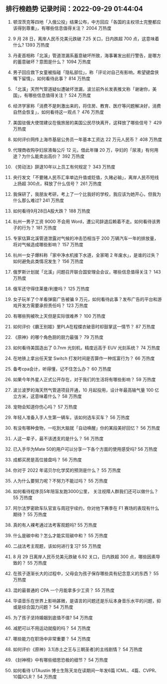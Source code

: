 
## 排行榜趋势 记录时间：2022-09-29 01:44:04
  
  1. 顿涅茨克等四地「入俄公投」结果公布，中方回应「各国的主权领土完整都应该得到尊重」，有哪些信息值得关注？ 2004 万热度
    
  2. 9 月 28 日，离岸人民币兑美元跌破 7.25 关口，日内跌超 700 点，这意味着什么? 1393 万热度
    
  3. 丹麦首相称「北溪」管道泄漏系蓄意破坏所致，海事署发出航行警告，是哪方的蓄意破坏？意图是什么？ 1094 万热度
    
  4. 男子回应救下女童被指碰「隐私部位」，称「评论对自己有影响，希望键盘侠嘴下留情」，如何看待此事？ 814 万热度
    
  5. 「北溪」天然气管道疑似遭破坏泄漏，波兰前外长发表推文称「谢谢你，美国」，有哪些信息值得关注？ 524 万热度
    
  6. 经济学家称「消费不是刺激出来的，将住房、教育、医疗等问题解决好，消费自然会恢复」，如何看待这一观点？ 476 万热度
    
  7. 美国驻俄大使馆建议在俄旅居的美国公民尽快离开，这释放了哪些信号？ 429 万热度
    
  8. 如何评价网传上海市基层公务员一年基本工资达 22 万元人民币？ 408 万热度
    
  9. 代理商收购孕妇尿液每公斤 12 元，借此年赚 20 万，孕妇的「尿液」有何用途？为什么能卖出高价？ 392 万热度
    
  10. 《劳动法》辞退10年以上员工有何规定？ 343 万热度
    
  11. 央行发文「不要赌人民币汇率单边升值或贬值，久赌必输」，离岸人民币短线上扬超 300点，释放了什么信号？ 261 万热度
    
  12. 我保研了，我朋友考研，考上了一个比我好的学校，我应该为她开心，但我为什么那么难过? 241 万热度
    
  13. 如何看待9月28日A股大跌？ 188 万热度
    
  14. 杭州一男子工资 9000 不会用 Word，遭公司辞退后赖着不走。如何看待该男子的行为？ 181 万热度
    
  15. 专家估算北溪管道泄露对气候的冲击恐相当于 200 万辆汽车一年的排放量，将对气候造成哪些影响？ 157 万热度
    
  16. 杭州一女子爆料称「家中净水机接下水道，全家喝 2 年废水」，是谁的过失？如何避免此类情况发生？ 156 万热度
    
  17. 俄罗斯计划就「北溪」问题召开联合国安理会会议，哪些信息值得关注？ 143 万热度
    
  18. 俄军还守得住莱曼/利曼吗？ 125 万热度
    
  19. 女子玩羊了个羊看弹窗广告被骗 9 万元，如何看待此事？发布广告的平台和游戏开发方需要承担责任吗？ 123 万热度
    
  20. 有哪些狗被吹上天但是实际很难养？ 100 万热度
    
  21. 如何评价《霸王别姬》里PLA在程蝶衣破音时却鼓掌这一情节？ 87 万热度
    
  22. 《原神》的哪个角色厨的厨力最强？ 79 万热度
    
  23. 如何看待美国造出了 0.7nm 光刻机，精度远高于 EUV 光刻系统？ 74 万热度
    
  24. 在地铁上拿出任天堂 Switch 打发时间是否算作一种炫富行为？ 66 万热度
    
  25. 备考cpa会计，听得懂，记不住怎么办？ 60 万热度
    
  26. 如果今年外星人正式公开存在，对于我们的生活将有哪些影响？ 59 万热度
    
  27. 波兰波罗的海天然气管道项目开通，10 月起投用，设计年最高输气量 100 亿立方米，这意味着什么？ 58 万热度
    
  28. 宠物会知道你伤心吗？ 57 万热度
    
  29. 年轻人准备入手人生第一辆车，该如何选车买车？ 56 万热度
    
  30. 有没有哪种食物，一吃到大脑就「自动唤醒」你的某段美好回忆？ 56 万热度
    
  31. 人这一辈子，最不该透支的是什么？ 56 万热度
    
  32. 已入手华为Mate 50的用户可以分享一下各个方面的使用感受吗? 56 万热度
    
  33. 成都买房是高位接盘吗？ 56 万热度
    
  34. 你对于 2022 年诺贝尔化学奖的预测是什么？ 55 万热度
    
  35. 人为什么要努力呢？不努力不能过吗？ 55 万热度
    
  36. 如何看待程序员5年陪盲友跑3000公里， 关注视障人群我们还可以做什么？ 55 万热度
    
  37. 阿尔法罗密欧车队官宣与周冠宇续约，你对他下赛季在 F1 赛场的表现有什么期待？ 55 万热度
    
  38. 真的有人裸考通过法考客观题吗? 55 万热度
    
  39. 什么是碳中和？怎么才能实现碳中和？ 55 万热度
    
  40. 二战法考主观题，该如何进行复习? 55 万热度
    
  41. 8 月 29 日离岸人民币兑美元跌破 6.92 关口，日内跌超 300 点，哪些因素导致的？ 55 万热度
    
  42. 在孩子逐渐长大的过程中，父母会为孩子保存哪些具有纪念意义的东西？ 55 万热度
    
  43. 混的最普通的 CPA 一个月能拿多少工资？ 55 万热度
    
  44. 华语音乐在世界上影响甚微，是语言的问题还是乐坛本身音乐水平的问题，抑或是综合国力问题？ 54 万热度
    
  45. 为了孩子坚持婚姻到底值不值? 54 万热度
    
  46. 减肥可以不用运动就瘦的吗？ 54 万热度
    
  47. 哪些能力在职场中非常重要？ 54 万热度
    
  48. 如何评价《原神》3.1[赤土之王与三朝圣者]的主线剧情？ 54 万热度
    
  49. 《封神榜》中有哪些细思恐极的细节？ 54 万热度
    
  50. 如何看待 UTAustin 博士生陈天龙在读期间一年发6篇 ICML、4篇、CVPR、10篇ICLR？ 54 万热度
    